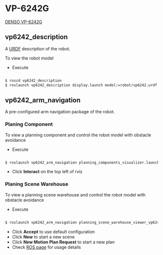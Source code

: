 

# VP-6242G #
[DENSO VP-6242G](http://www.densorobotics.com/products_vp_5_6axis.php)

## vp6242\_description ##
A [URDF](http://www.ros.org/wiki/urdf) description of the robot.

To view the robot model

  * Execute
```bash

$ roscd vp6242_description
$ roslaunch vp6242_description display.launch model:=robot/vp6242.urdf
```

## vp6242\_arm\_navigation ##
A pre-configured arm navigation package of the robot.

### Planing Component ###
To view a planning component and control the robot model with obstacle avoidance

  * Execute
```bash

$ roslaunch vp6242_arm_navigation planning_components_visualizer.launch
```

  * Click **Interact** on the top left of rviz

### Planing Scene Warehouse ###
To view a planning scene warehouse and control the robot model with obstacle avoidance

  * Execute
```bash

$ roslaunch vp6242_arm_navigation planning_scene_warehouse_viewer_vp6242.launch
```

  * Click **Accept** to use default configuration
  * Click **New** to start a new scene
  * Click **New Motion Plan Request** to start a new plan
  * Check [ROS page](http://ros.org/wiki/arm_navigation/Tutorials/tools/Warehouse%20Viewer) for usage details